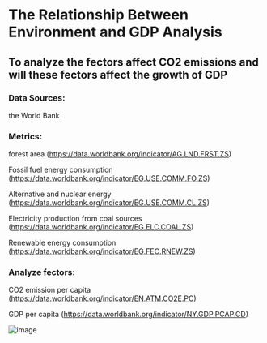 # The Relationship Between Environment and GDP Analysis
## To analyze the fectors affect CO2 emissions and will these fectors affect the growth of GDP

### Data Sources: 
the World Bank

### Metrics:
forest area (https://data.worldbank.org/indicator/AG.LND.FRST.ZS)

Fossil fuel energy consumption (https://data.worldbank.org/indicator/EG.USE.COMM.FO.ZS)

Alternative and nuclear energy (https://data.worldbank.org/indicator/EG.USE.COMM.CL.ZS)

Electricity production from coal sources (https://data.worldbank.org/indicator/EG.ELC.COAL.ZS)

Renewable energy consumption (https://data.worldbank.org/indicator/EG.FEC.RNEW.ZS)

### Analyze fectors:

CO2 emission per capita (https://data.worldbank.org/indicator/EN.ATM.CO2E.PC)

GDP per capita (https://data.worldbank.org/indicator/NY.GDP.PCAP.CD)

![image](https://github.com/JingqiChang/The-Worlds-CO2-Emission-Analysis/blob/main/Tableau-Dashboard/CO2%20Emission%20Per%20Capita%20in%20the%20World%20Map.png)
